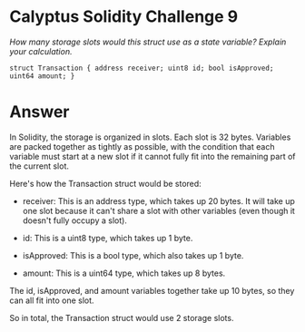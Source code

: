 # Calyptus Solidity Challenge 9
*How many storage slots would this struct use as a state variable? Explain your calculation.*

`struct Transaction {
    address receiver;
    uint8 id;
    bool isApproved;
    uint64 amount;
}`

# Answer
In Solidity, the storage is organized in slots. Each slot is 32 bytes. Variables are packed together as tightly as possible, with the condition that each variable must start at a new slot if it cannot fully fit into the remaining part of the current slot.

Here's how the Transaction struct would be stored:

- receiver: This is an address type, which takes up 20 bytes. It will take up one slot because it can't share a slot with other variables (even though it doesn't fully occupy a slot).

- id: This is a uint8 type, which takes up 1 byte.

- isApproved: This is a bool type, which also takes up 1 byte.

- amount: This is a uint64 type, which takes up 8 bytes.

The id, isApproved, and amount variables together take up 10 bytes, so they can all fit into one slot.

So in total, the Transaction struct would use 2 storage slots.
